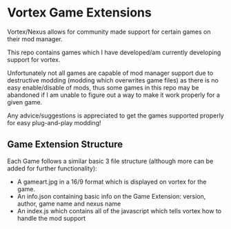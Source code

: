 # Vortex Game Extensions

Vortex/Nexus allows for community made support for certain games on their mod manager.

This repo contains games which I have developed/am currently developing support for vortex.

Unfortunately not all games are capable of mod manager support due to destructive modding (modding which overwrites game files) as there is no easy enable/disable of mods,
thus some games in this repo may be abandoned if I am unable to figure out a way to make it work properly for a given game.

Any advice/suggestions is appreciated to get the games supported properly for easy plug-and-play modding!

## Game Extension Structure

Each Game follows a similar basic 3 file structure (although more can be added for further functionality):

- A gameart.jpg in a 16/9 format which is displayed on vortex for the game.
- An info.json containing basic info on the Game Extension: version, author, game name and nexus name
- An index.js which contains all of the javascript which tells vortex how to handle the mod support
